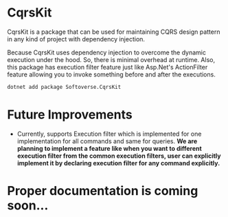 # CqrsKit

CqrsKit is a package that can be used for maintaining CQRS design pattern in any kind of project with dependency
injection.

Because CqrsKit uses dependency injection to overcome the dynamic execution under the hood. So, there is minimal
overhead at runtime.
Also, this package has execution filter feature just like Asp.Net's ActionFilter feature allowing you to invoke
something before and after the executions.

```bash
dotnet add package Softoverse.CqrsKit
```

# Future Improvements

<ul>
    <li>
        Currently, supports Execution filter which is implemented for one implementation for all commands and same for queries.
        <strong>We are planning to implement a feature like when you want to different execution filter from the common execution filters, user can explicitly implement it by declaring execution filter for any command explicitly.</strong> 
    </li>
</ul>

# Proper documentation is coming soon...